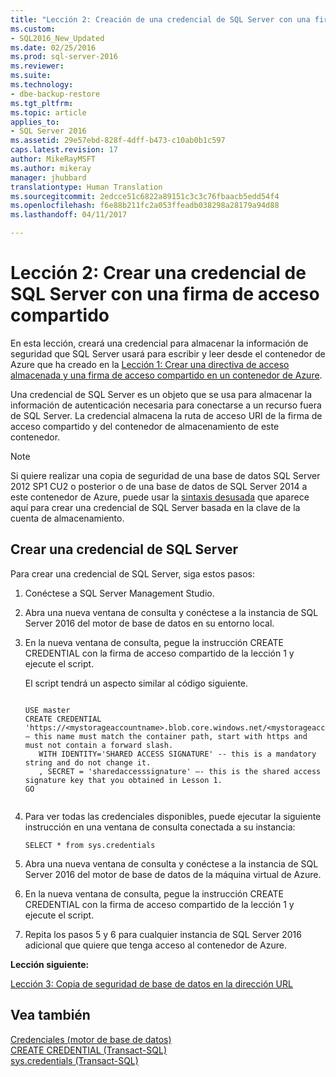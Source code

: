 ```yaml
---
title: "Lección 2: Creación de una credencial de SQL Server con una firma de acceso compartido | Microsoft Docs"
ms.custom:
- SQL2016_New_Updated
ms.date: 02/25/2016
ms.prod: sql-server-2016
ms.reviewer: 
ms.suite: 
ms.technology:
- dbe-backup-restore
ms.tgt_pltfrm: 
ms.topic: article
applies_to:
- SQL Server 2016
ms.assetid: 29e57ebd-828f-4dff-b473-c10ab0b1c597
caps.latest.revision: 17
author: MikeRayMSFT
ms.author: mikeray
manager: jhubbard
translationtype: Human Translation
ms.sourcegitcommit: 2edcce51c6822a89151c3c3c76fbaacb5edd54f4
ms.openlocfilehash: f6e88b211fc2a053ffeadb038298a28179a94d88
ms.lasthandoff: 04/11/2017

---
```

# <a name="lesson-2-create-a-sql-server-credential-using-a-shared-access-signature"></a>Lección 2: Crear una credencial de SQL Server con una firma de acceso compartido
En esta lección, creará una credencial para almacenar la información de seguridad que SQL Server usará para escribir y leer desde el contenedor de Azure que ha creado en la [Lección 1: Crear una directiva de acceso almacenada y una firma de acceso compartido en un contenedor de Azure](../relational-databases/lesson-1-create-stored-access-policy-and-shared-access-signature.md).  
  
Una credencial de SQL Server es un objeto que se usa para almacenar la información de autenticación necesaria para conectarse a un recurso fuera de SQL Server. La credencial almacena la ruta de acceso URI de la firma de acceso compartido y del contenedor de almacenamiento de este contenedor.  
  
> [!NOTE]  
> Si quiere realizar una copia de seguridad de una base de datos SQL Server 2012 SP1 CU2 o posterior o de una base de datos de SQL Server 2014 a este contenedor de Azure, puede usar la [sintaxis desusada](https://technet.microsoft.com/en-US/library/dn435916(v=sql.120).aspx) que aparece aquí para crear una credencial de SQL Server basada en la clave de la cuenta de almacenamiento.  
  
## <a name="create-sql-server-credential"></a>Crear una credencial de SQL Server  
Para crear una credencial de SQL Server, siga estos pasos:  
  
1.  Conéctese a SQL Server Management Studio.  
  
2.  Abra una nueva ventana de consulta y conéctese a la instancia de SQL Server 2016 del motor de base de datos en su entorno local.  
  
3.  En la nueva ventana de consulta, pegue la instrucción CREATE CREDENTIAL con la firma de acceso compartido de la lección 1 y ejecute el script.  
  
    El script tendrá un aspecto similar al código siguiente.  
  
    ```Transact-SQL  
  
    USE master  
    CREATE CREDENTIAL 'https://<mystorageaccountname>.blob.core.windows.net/<mystorageaccountcontainername>' – this name must match the container path, start with https and must not contain a forward slash.  
       WITH IDENTITY='SHARED ACCESS SIGNATURE' -- this is a mandatory string and do not change it.   
       , SECRET = 'sharedaccesssignature' –- this is the shared access signature key that you obtained in Lesson 1.   
    GO  
  
    ```  
  
4.  Para ver todas las credenciales disponibles, puede ejecutar la siguiente instrucción en una ventana de consulta conectada a su instancia:  
  
    ```Transact-SQL  
    SELECT * from sys.credentials  
    ```  
  
5.  Abra una nueva ventana de consulta y conéctese a la instancia de SQL Server 2016 del motor de base de datos de la máquina virtual de Azure.  
  
6.  En la nueva ventana de consulta, pegue la instrucción CREATE CREDENTIAL con la firma de acceso compartido de la lección 1 y ejecute el script.  
  
7.  Repita los pasos 5 y 6 para cualquier instancia de SQL Server 2016 adicional que quiere que tenga acceso al contenedor de Azure.  
  
**Lección siguiente:**  
  
[Lección 3: Copia de seguridad de base de datos en la dirección URL](../relational-databases/lesson-3-database-backup-to-url.md)  
  
## <a name="see-also"></a>Vea también  
[Credenciales &#40;motor de base de datos&#41;](../relational-databases/security/authentication-access/credentials-database-engine.md)  
[CREATE CREDENTIAL &#40;Transact-SQL&#41;](../t-sql/statements/create-credential-transact-sql.md)  
[sys.credentials &#40;Transact-SQL&#41;](../relational-databases/system-catalog-views/sys-credentials-transact-sql.md)  
  


